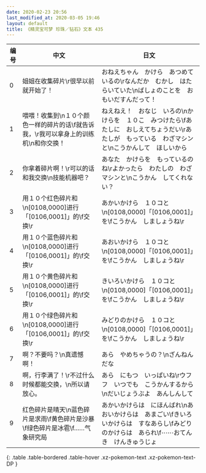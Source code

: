 ```yaml
---
date: 2020-02-23 20:56
last_modified_at: 2020-03-05 19:46
layout: default
title: 《精灵宝可梦 珍珠／钻石》文本 435
---
```

| 编号 | 中文 | 日文 |
| ---- | ---- | ---- |
| 0 | 姐姐在收集碎片\r很早以前就开始了！ | おねえちゃん　かけら　あつめているの\rなんだか　むかし　はたらいていた\nばしょのことを　おもいだすんだって！ |
| 1 | 喂喂！收集到\n１０个颜色一样的碎片的话\f就告诉我，\r我可以拿身上的训练机\n和你交换！ | ねえねえ！　おなじ　いろの\nかけらを　１０こ　みつけたら\fあたしに　おしえてちょうだい\rあたしが　もっている　わざマシンと\nこうかんして　ほしいから |
| 2 | 你拿着碎片啊！\r可以的话和我交换\n技能机器吧？ | あなた　かけらを　もっているのね\rよかったら　わたしの　わざマシンと\nこうかん　してくれない？ |
| 3 | 用１０个红色碎片和\n[0108,0000]进行「[0106,0001]」的\f交换\r | あかいかけら　１０コと\n[0108,0000]「[0106,0001]」を\fこうかん　しましょうね\r |
| 4 | 用１０个蓝色碎片和\n[0108,0000]进行「[0106,0001]」的\f交换\r | あおいかけら　１０コと\n[0108,0000]「[0106,0001]」を\fこうかん　しましょうね\r |
| 5 | 用１０个黄色碎片和\n[0108,0000]进行「[0106,0001]」的\f交换\r | きいろいかけら　１０コと\n[0108,0000]「[0106,0001]」を\fこうかん　しましょうね\r |
| 6 | 用１０个绿色碎片和\n[0108,0000]进行「[0106,0001]」的\f交换\r | みどりのかけら　１０コと\n[0108,0000]「[0106,0001]」を\fこうかん　しましょうね\r |
| 7 | 啊？不要吗？\n真遗憾啊！ | あら　やめちゃうの？\nざんねん　だな |
| 8 | 啊，行李满了！\r不过什么时候都能交换，\n所以请放心。 | あら　にもつ　いっぱいね\rウフフ　いつでも　こうかんするから\nだいじょうぶよ　あんしんして |
| 9 | 红色碎片是晴天\n蓝色碎片是求雨\f黄色碎片是沙暴\f绿色碎片是冰雹\f……气象研究局 | あかいかけらは　にほんばれ\nあおいかけらは　あまごい\fきいろいかけらは　すなあらし\fみどりのかけらは　あられ\f⋯⋯おてんき　けんきゅうじょ |
{: .table .table-bordered .table-hover .xz-pokemon-text .xz-pokemon-text-DP }